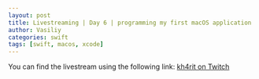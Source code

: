 ```yaml
---
layout: post
title: Livestreaming | Day 6 | programming my first macOS application
author: Vasiliy
categories: swift
tags: [swift, macos, xcode]
---
```


You can find the livestream using the following link: [kh4rit on Twitch](https://www.twitch.tv/kh4rit)

<!--If you missed the stream, you can find an archived version below:

<iframe width="740" height="416" src="https://www.youtube.com/embed/KPTNxSG4iQI" frameborder="0" allow="accelerometer; autoplay; encrypted-media; gyroscope; picture-in-picture" allowfullscreen></iframe>-->
